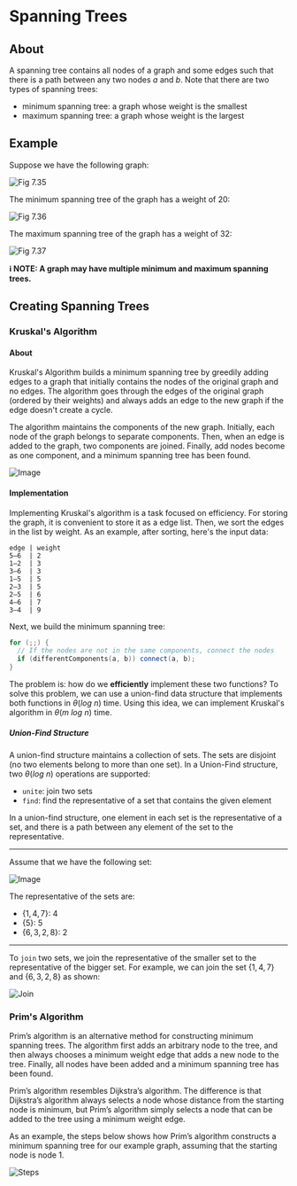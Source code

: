 # Spanning Trees

## About

A spanning tree contains all nodes of a graph and some edges such that there is a path between any two nodes $a$ and $b$. Note that there are two types of spanning trees:

-   minimum spanning tree: a graph whose weight is the smallest
-   maximum spanning tree: a graph whose weight is the largest

## Example

Suppose we have the following graph:

![Fig 7.35](images/spanning-tree/fig_7.35.png)

The minimum spanning tree of the graph has a weight of 20:

![Fig 7.36](images/spanning-tree/fig_7.36.png)

The maximum spanning tree of the graph has a weight of 32:

![Fig 7.37](images/spanning-tree/fig_7.37.png)

**ℹ️ NOTE: A graph may have multiple minimum and maximum spanning trees.**

## Creating Spanning Trees

### Kruskal's Algorithm

#### About

Kruskal's Algorithm builds a minimum spanning tree by greedily adding edges to a graph that initially contains the nodes of the original graph and no edges. The algorithm goes through the edges of the original graph (ordered by their weights) and always adds an edge to the new graph if the edge doesn't create a cycle.

The algorithm maintains the components of the new graph. Initially, each node of the graph belongs to separate components. Then, when an edge is added to the graph, two components are joined. Finally, add nodes become as one component, and a minimum spanning tree has been found.

![Image](images/spanning-tree/steps.png)

#### Implementation

Implementing Kruskal's algorithm is a task focused on efficiency. For storing the graph, it is convenient to store it as a edge list. Then, we sort the edges in the list by weight. As an example, after sorting, here's the input data:

```
edge | weight
5–6  | 2
1–2  | 3
3–6  | 3
1–5  | 5
2–3  | 5
2–5  | 6
4–6  | 7
3–4  | 9
```

Next, we build the minimum spanning tree:

```cpp
for (;;) {
  // If the nodes are not in the same components, connect the nodes
  if (differentComponents(a, b)) connect(a, b);
}
```

The problem is: how do we **efficiently** implement these two functions? To solve this problem, we can use a union-find data structure that implements both functions in $\theta(log \ n)$ time. Using this idea, we can implement Kruskal's algorithm in $\theta(m \ log \ n)$ time.

##### Union-Find Structure

A union-find structure maintains a collection of sets. The sets are disjoint (no two elements belong to more than one set). In a Union-Find structure, two $\theta(log \ n)$ operations are supported:

-   `unite`: join two sets
-   `find`: find the representative of a set that contains the given element

In a union-find structure, one element in each set is the representative of a set, and there is a path between any element of the set to the representative.

---

Assume that we have the following set:

![Image](images/spanning-tree/set.png)

The representative of the sets are:

-   $\{ 1, 4, 7 \}$: $4$
-   $\{ 5 \}$: $5$
-   $\{ 6, 3, 2, 8 \}$: $2$

---

To `join` two sets, we join the representative of the smaller set to the representative of the bigger set. For example, we can join the set $\{ 1, 4, 7 \}$ and $\{ 6, 3, 2, 8 \}$ as shown:

![Join](images/spanning-tree/join.png)

### Prim's Algorithm

Prim’s algorithm is an alternative method for constructing minimum spanning trees. The algorithm first adds an arbitrary node to the tree, and then always chooses a minimum weight edge that adds a new node to the tree. Finally, all nodes have been added and a minimum spanning tree has been found.

Prim’s algorithm resembles Dijkstra’s algorithm. The difference is that Dijkstra’s algorithm always selects a node whose distance from the starting node is minimum, but Prim’s algorithm simply selects a node that can be added to the tree using a minimum weight edge.

As an example, the steps below shows how Prim’s algorithm constructs a minimum spanning tree for our example graph, assuming that the starting node is node 1.

![Steps](images/spanning-tree/prims_steps.png)
